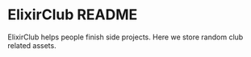 # ElixirClub README

ElixirClub helps people finish side projects. Here we store random club related assets.
